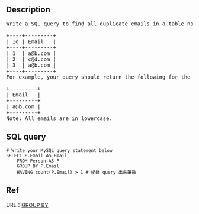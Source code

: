 ## Description
<pre>
Write a SQL query to find all duplicate emails in a table named Person.

+----+---------+
| Id | Email   |
+----+---------+
| 1  | a@b.com |
| 2  | c@d.com |
| 3  | a@b.com |
+----+---------+
For example, your query should return the following for the above table:

+---------+
| Email   |
+---------+
| a@b.com |
+---------+
Note: All emails are in lowercase.
</pre>

## SQL query
```mysql
# Write your MySQL query statement below
SELECT P.Email AS Email
    FROM Person AS P
    GROUP BY P.Email
    HAVING count(P.Email) > 1 # 紀錄 query 出來筆數
```

## Ref

URL：[GROUP BY](https://www.w3schools.com/sql/sql_groupby.asp)
